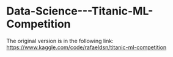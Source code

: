 # Data-Science---Titanic-ML-Competition

The original version is in the following link: https://www.kaggle.com/code/rafaeldsn/titanic-ml-competition
